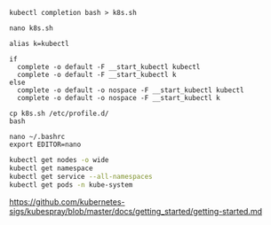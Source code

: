 ```
kubectl completion bash > k8s.sh
```
```
nano k8s.sh

alias k=kubectl

if
  complete -o default -F __start_kubectl kubectl
  complete -o default -F __start_kubectl k
else
  complete -o default -o nospace -F __start_kubectl kubectl
  complete -o default -o nospace -F __start_kubectl k
```
```
cp k8s.sh /etc/profile.d/
bash
```

```
nano ~/.bashrc
export EDITOR=nano
```

```bash
kubectl get nodes -o wide
kubectl get namespace
kubectl get service --all-namespaces
kubectl get pods -n kube-system
```

https://github.com/kubernetes-sigs/kubespray/blob/master/docs/getting_started/getting-started.md
